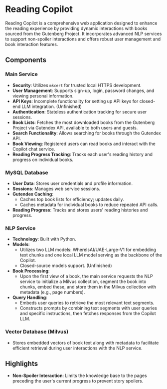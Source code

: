 # Reading Copilot

Reading Copilot is a comprehensive web application designed to enhance the reading experience by providing dynamic interactions with books sourced from the Gutenberg Project. It incorporates advanced NLP services to support non-spoiler interactions and offers robust user management and book interaction features.

## Components

### Main Service

- **Security**: Utilizes `mkcert` for trusted local HTTPS development.
- **User Management**: Supports sign-up, login, password changes, and viewing personal information.
- **API Keys**: Incomplete functionality for setting up API keys for closed-end LLM integration. (Unfinished)
- **Authentication**: Stateless authentication tracking for secure user sessions.
- **Book Lists**: Fetches the most downloaded books from the Gutenberg Project via Gutendex API, available to both users and guests.
- **Search Functionality**: Allows searching for books through the Gutendex API.
- **Book Viewing**: Registered users can read books and interact with the Copilot chat service.
- **Reading Progress Tracking**: Tracks each user's reading history and progress on individual books.

### MySQL Database

- **User Data**: Stores user credentials and profile information.
- **Sessions**: Manages web service sessions.
- **Gutendex Caching**:
  - Caches top book lists for efficiency; updates daily.
  - Caches metadata for individual books to reduce repeated API calls.
- **Reading Progress**: Tracks and stores users' reading histories and progress.

### NLP Service

- **Technology**: Built with Python.
- **Models**:
  - Utilizes two LLM models: WhereIsAI/UAE-Large-V1 for embedding text chunks and one local LLM model serving as the backbone of the Copilot.
  - Closed-source models support. (Unfinished)
- **Book Processing**:
  - Upon the first view of a book, the main service requests the NLP service to initialize a Milvus collection, segment the book into chunks, embed these, and store them in the Milvus collection with metadata (e.g., page numbers).
- **Query Handling**:
  - Embeds user queries to retrieve the most relevant text segments.
  - Constructs prompts by combining text segments with user queries and specific instructions, then fetches responses from the Copilot LLM.

### Vector Database (Milvus)

- Stores embedded vectors of book text along with metadata to facilitate efficient retrieval during user interactions with the NLP service.

## Highlights

- **Non-Spoiler Interaction**: Limits the knowledge base to the pages preceding the user's current progress to prevent story spoilers.